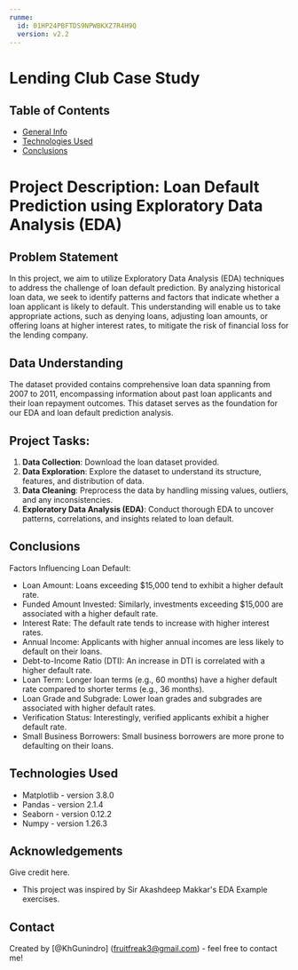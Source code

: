 ```yaml
---
runme:
  id: 01HP24PBFTDS9NPWBKXZ7R4H9Q
  version: v2.2
---
```


# Lending Club Case Study

## Table of Contents

* [General Info](#project-description)
* [Technologies Used](#technologies-used)
* [Conclusions](#conclusions)

<!-- You can include any other section that is pertinent to your problem -->

# Project Description: Loan Default Prediction using Exploratory Data Analysis (EDA)

## Problem Statement
In this project, we aim to utilize Exploratory Data Analysis (EDA) techniques to address the challenge of loan default prediction. By analyzing historical loan data, we seek to identify patterns and factors that indicate whether a loan applicant is likely to default. This understanding will enable us to take appropriate actions, such as denying loans, adjusting loan amounts, or offering loans at higher interest rates, to mitigate the risk of financial loss for the lending company.

## Data Understanding
The dataset provided contains comprehensive loan data spanning from 2007 to 2011, encompassing information about past loan applicants and their loan repayment outcomes. This dataset serves as the foundation for our EDA and loan default prediction analysis.


## Project Tasks:
1. **Data Collection**: Download the loan dataset provided.
2. **Data Exploration**: Explore the dataset to understand its structure, features, and distribution of data.
3. **Data Cleaning**: Preprocess the data by handling missing values, outliers, and any inconsistencies.
4. **Exploratory Data Analysis (EDA)**: Conduct thorough EDA to uncover patterns, correlations, and insights related to loan default.

<!-- You don't have to answer all the questions - just the ones relevant to your project. -->

## Conclusions

Factors Influencing Loan Default:

- Loan Amount: Loans exceeding $15,000 tend to exhibit a higher default rate.
- Funded Amount Invested: Similarly, investments exceeding $15,000 are associated with a higher default rate.
- Interest Rate: The default rate tends to increase with higher interest rates.
- Annual Income: Applicants with higher annual incomes are less likely to default on their loans.
- Debt-to-Income Ratio (DTI): An increase in DTI is correlated with a higher default rate.
- Loan Term: Longer loan terms (e.g., 60 months) have a higher default rate compared to shorter terms (e.g., 36 months).
- Loan Grade and Subgrade: Lower loan grades and subgrades are associated with higher default rates.
- Verification Status: Interestingly, verified applicants exhibit a higher default rate.
- Small Business Borrowers: Small business borrowers are more prone to defaulting on their loans.

<!-- You don't have to answer all the questions - just the ones relevant to your project. -->

## Technologies Used

- Matplotlib - version 3.8.0
- Pandas - version 2.1.4
- Seaborn - version 0.12.2
- Numpy - version 1.26.3

<!-- As the libraries versions keep on changing, it is recommended to mention the version of library used in this project -->

## Acknowledgements

Give credit here.

- This project was inspired by Sir Akashdeep Makkar's EDA Example exercises.

## Contact

Created by [@KhGunindro] (fruitfreak3@gmail.com) - feel free to contact me!

<!-- Optional -->

<!-- ## License -->

<!-- This project is open source and available under the [... License](). -->

<!-- You don't have to include all sections - just the one's relevant to your project -->